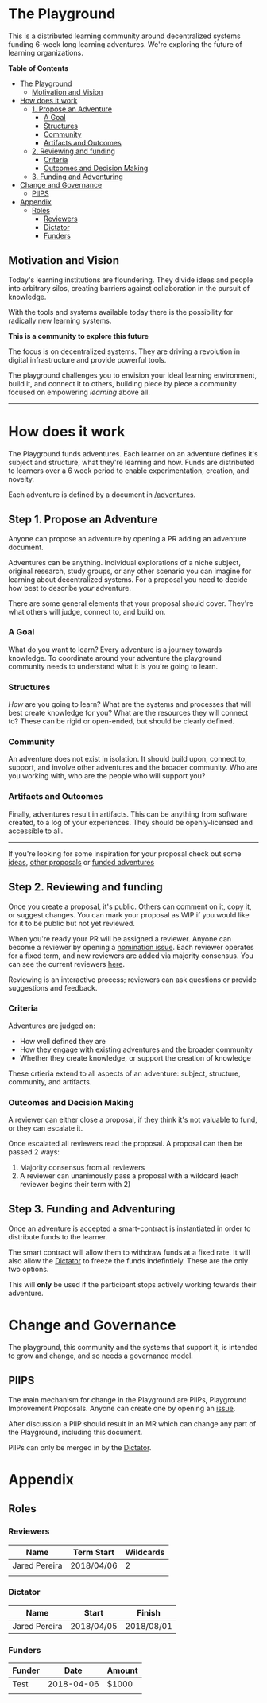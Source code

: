 # The Playground
This is a distributed learning community around decentralized systems funding 6-week
long learning adventures. We're exploring the future of learning organizations.

<!-- markdown-toc start - Don't edit this section. Run M-x markdown-toc-refresh-toc -->
**Table of Contents**

- [The Playground](#the-playground)
    - [Motivation and Vision](#motivation-and-vision)
- [How does it work](#how-does-it-work)
    - [1. Propose an Adventure](#1-propose-an-adventure)
        - [A Goal](#a-goal)
        - [Structures](#structures)
        - [Community](#community)
        - [Artifacts and Outcomes](#artifacts-and-outcomes)
    - [2. Reviewing and funding](#2-reviewing-and-funding)
        - [Criteria](#criteria)
        - [Outcomes and Decision Making](#outcomes-and-decision-making)
    - [3. Funding and Adventuring](#3-funding-and-adventuring)
- [Change and Governance](#change-and-governance)
    - [PlIPS](#plips)
- [Appendix](#appendix)
    - [Roles](#roles)
        - [Reviewers](#reviewers)
        - [Dictator](#dictator)
        - [Funders](#funders)

<!-- markdown-toc end -->

## Motivation and Vision
Today's learning institutions are floundering. They divide ideas and people into
arbitrary silos, creating barriers against collaboration in the pursuit of
knowledge.

With the tools and systems available today there is the possibility for
radically new learning systems.

**This is a community to explore this future**

The focus is on decentralized systems. They are driving a revolution in 
digital infrastructure and provide powerful tools.

The playground challenges you to envision your ideal learning environment, build
it, and connect it to others, building piece by piece a community focused on
empowering _learning_ above all.

----------

# How does it work
The Playground funds adventures. Each learner on an adventure defines it's
subject and structure, what they're learning and how. Funds are distributed to
learners over a 6 week period to enable experimentation, creation, and novelty.

Each adventure is defined by a document in [/adventures](/adventures).

## Step 1. Propose an Adventure
Anyone can propose an adventure by opening a PR adding an adventure
document.

Adventures can be anything. Individual explorations of a niche subject, original
research, study groups, or any other scenario you can imagine for learning about
decentralized systems. For a proposal you need to decide how best to describe
_your_ adventure.

There are some general elements that your proposal should cover. They're
what others will judge, connect to, and build on.

### A Goal
What do you want to learn? Every adventure is a journey towards knowledge. To
coordinate around your adventure the playground community needs to understand
what it is you're going to learn.

### Structures
_How_ are you going to learn? What are the systems and processes that will best
create knowledge for you? What are the resources they will connect to? These can
be rigid or open-ended, but should be clearly defined.

### Community
An adventure does not exist in isolation. It should build upon, connect
to, support, and involve other adventures and the broader community. Who are you
working with, who are the people who will support you?

### Artifacts and Outcomes
Finally, adventures result in artifacts. This can be anything from
software created, to a log of your experiences. They should be
openly-licensed and accessible to all.

-------------------

If you're looking for some inspiration for your proposal check out some
[ideas](https://gitlab.com/fathom/playground/issues?label_name%5B%5D=idea),
[other
proposals](https://gitlab.com/fathom/playground/issues?label_name%5B%5D=proposal)
or [funded adventures](/adventures)

## Step 2. Reviewing and funding
Once you create a proposal, it's public. Others can comment on it, copy it, or
suggest changes. You can mark your proposal as WIP if you would like for
it to be public but not yet reviewed.

When you're ready your PR will be assigned a reviewer. Anyone can become
a reviewer by opening a [nomination issue](https://gitlab.com/fathom/playground/issues/new?issuable_template=reviewer).
Each reviewer operates for a fixed term, and new reviewers are added via
majority consensus. You can see the current reviewers
[here](#reviewers).

Reviewing is an interactive process; reviewers can ask questions or
provide suggestions and feedback. 

### Criteria
Adventures are judged on:

- How well defined they are
- How they engage with existing adventures and the broader community
- Whether they create knowledge, or support the creation of knowledge

These crtieria extend to all aspects of an adventure: subject,
structure, community, and artifacts.

### Outcomes and Decision Making
A reviewer can either close a proposal, if they think it's not valuable
to fund, or they can escalate it.

Once escalated all reviewers read the proposal. A proposal can then be
passed 2 ways: 

1. Majority consensus from all reviewers
2. A reviewer can unanimously pass a proposal with a wildcard (each
reviewer begins their term with 2)

## Step 3. Funding and Adventuring
Once an adventure is accepted a smart-contract is instantiated in order
to distribute funds to the learner.

The smart contract will allow them to withdraw funds at a fixed rate. It
will also allow the [Dictator](#dictator) to freeze the
funds indefintiely. These are the only two options.

This will **only** be used if the participant stops actively working
towards their adventure.

# Change and Governance
The playground, this community and the systems that support it, is
intended to grow and change, and so needs a governance model.

## PlIPS
The main mechanism for change in the Playground are PlIPs, Playground
Improvement Proposals. Anyone can create one by opening an
[issue](https://gitlab.com/fathom/playground/issues/new?issuable_template=PlIP).

After discussion a PlIP should result in an MR which can change any
part of the Playground, including this document. 

PlIPs can only be merged in by the [Dictator](#dictator).

# Appendix

## Roles
### Reviewers
| Name          | Term Start | Wildcards |
|---------------|------------|-----------|
| Jared Pereira | 2018/04/06 | 2         |
|               |            |           |

### Dictator

| Name          | Start      | Finish     |
|---------------|------------|------------|
| Jared Pereira | 2018/04/05 | 2018/08/01 |


### Funders
| Funder | Date       | Amount |
|--------|------------|--------|
| Test   | 2018-04-06 | $1000  |
|        |            |        |
